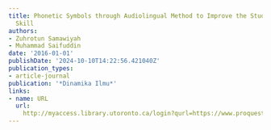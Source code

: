 ```yaml
---
title: Phonetic Symbols through Audiolingual Method to Improve the Students' Listening
  Skill
authors:
- Zuhrotun Samawiyah
- Muhammad Saifuddin
date: '2016-01-01'
publishDate: '2024-10-10T14:22:56.421040Z'
publication_types:
- article-journal
publication: '*Dinamika Ilmu*'
links:
- name: URL
  url: 
    http://myaccess.library.utoronto.ca/login?qurl=https://www.proquest.com/docview/1969008138?accountid=14771&bdid=38382&_bd=PMyfuRKEMf68CWBjMTEJFRZ04KY%3D
---
```

